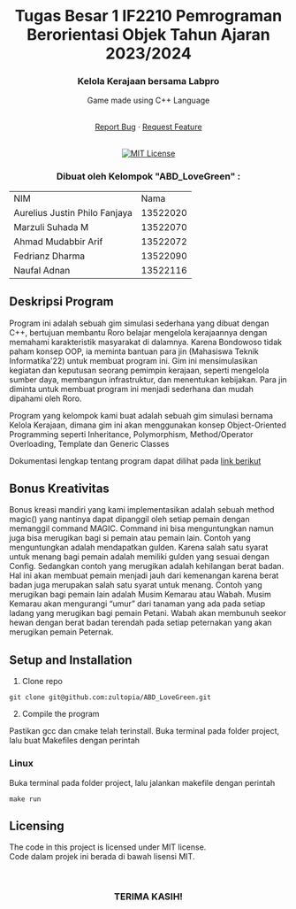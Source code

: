 <!-- INTRO -->
<br />
<div align="center">
  <h1 align="center">Tugas Besar 1 IF2210 Pemrograman Berorientasi Objek Tahun Ajaran 2023/2024</h1>

  <p align="center">
    <h3> Kelola Kerajaan bersama Labpro </h3>
    <p>Game made using C++ Language</p>
    <br />
    <a href="https://github.com/zultopia/ABD_LoveGreen.git">Report Bug</a>
    ·
    <a href="https://github.com/zultopia/ABD_LoveGreen.git">Request Feature</a>
<br>
<br>

[![MIT License][license-shield]][license-url]

  </p>
</div>

<!-- CONTRIBUTOR -->
<div align="center" id="contributor">
  <strong>
    <h3>Dibuat oleh Kelompok "ABD_LoveGreen" :</h3>
    <table align="center">
      <tr>
        <td>NIM</td>
        <td>Nama</td>
      </tr>
      <tr>
        <td>Aurelius Justin Philo Fanjaya</td>
        <td>13522020</td>
     </tr>
     <tr>
        <td>Marzuli Suhada M</td>
        <td>13522070</td>
    </tr>
     <tr>
        <td>Ahmad Mudabbir Arif</td>
        <td>13522072</td>
    </tr>
    <tr>
        <td>Fedrianz Dharma</td>
        <td>13522090</td>
    </tr>
    <tr>
        <td>Naufal Adnan</td>
        <td>13522116</td>
    </tr>
    </table>
  </strong>
</div>

## Deskripsi Program

Program ini adalah sebuah gim simulasi sederhana yang dibuat dengan C++, bertujuan membantu Roro belajar mengelola kerajaannya dengan memahami karakteristik masyarakat di dalamnya. Karena Bondowoso tidak paham konsep OOP, ia meminta bantuan para jin (Mahasiswa Teknik Informatika'22) untuk membuat program ini. Gim ini mensimulasikan kegiatan dan keputusan seorang pemimpin kerajaan, seperti mengelola sumber daya, membangun infrastruktur, dan menentukan kebijakan. Para jin diminta untuk membuat program ini menjadi sederhana dan mudah dipahami oleh Roro.

Program yang kelompok kami buat adalah sebuah gim simulasi bernama Kelola Kerajaan, dimana gim ini akan menggunakan konsep Object-Oriented Programming seperti Inheritance, Polymorphism, Method/Operator Overloading, Template dan Generic Classes

Dokumentasi lengkap tentang program dapat dilihat pada [link berikut](https://docs.google.com/document/d/1A101C0_IdiXhVJQB2i9sD30p2iGfV47j/edit?usp=sharing&ouid=112137241680761819044&rtpof=true&sd=true)
   
## Bonus Kreativitas

Bonus kreasi mandiri yang kami implementasikan adalah sebuah method magic() yang nantinya dapat dipanggil oleh setiap pemain dengan memanggil command MAGIC. Command ini bisa menguntungkan namun juga bisa merugikan bagi si pemain atau pemain lain. Contoh yang menguntungkan adalah mendapatkan gulden. Karena salah satu syarat untuk menang bagi pemain adalah memiliki gulden yang sesuai dengan Config. Sedangkan contoh yang merugikan adalah kehilangan berat badan. Hal ini akan membuat pemain menjadi jauh dari kemenangan karena berat badan juga merupakan salah satu syarat untuk menang. Contoh yang merugikan bagi pemain lain adalah Musim Kemarau atau Wabah. Musim Kemarau akan mengurangi “umur” dari tanaman yang ada pada setiap ladang yang merugikan bagi pemain Petani. Wabah akan membunuh seekor hewan dengan berat badan terendah pada setiap peternakan yang akan merugikan pemain Peternak.

## Setup and Installation

1. Clone repo

```
git clone git@github.com:zultopia/ABD_LoveGreen.git
```

2. Compile the program

Pastikan gcc dan cmake telah terinstall. Buka terminal pada folder project, lalu buat Makefiles dengan perintah

### Linux

Buka terminal pada folder project, lalu jalankan makefile dengan perintah

```
make run
```

<!-- LICENSE -->
## Licensing

The code in this project is licensed under MIT license.  
Code dalam projek ini berada di bawah lisensi MIT.

<br>
<h3 align="center"> TERIMA KASIH! </h3>

<!-- MARKDOWN LINKS & IMAGES -->
<!-- https://www.markdownguide.org/basic-syntax/#reference-style-links -->
[license-shield]: https://img.shields.io/github/license/othneildrew/Best-README-Template.svg?style=for-the-badge
[license-url]: https://github.com/zultopia/ABD_LoveGreen/blob/main/LICENSE
